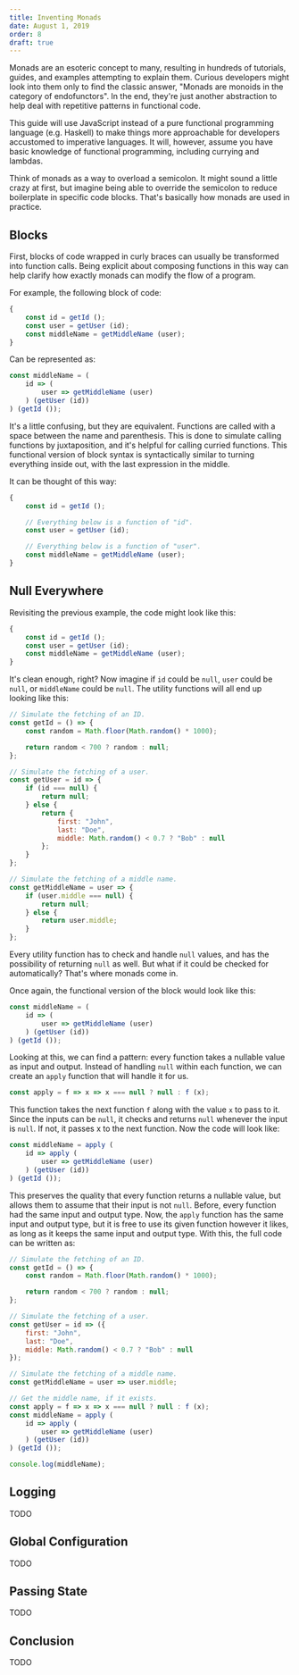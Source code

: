 ```yaml
---
title: Inventing Monads
date: August 1, 2019
order: 8
draft: true
---
```


Monads are an esoteric concept to many, resulting in hundreds of tutorials, guides, and examples attempting to explain them. Curious developers might look into them only to find the classic answer, "Monads are monoids in the category of endofunctors". In the end, they're just another abstraction to help deal with repetitive patterns in functional code.

This guide will use JavaScript instead of a pure functional programming language (e.g. Haskell) to make things more approachable for developers accustomed to imperative languages. It will, however, assume you have basic knowledge of functional programming, including currying and lambdas.

Think of monads as a way to overload a semicolon. It might sound a little crazy at first, but imagine being able to override the semicolon to reduce boilerplate in specific code blocks. That's basically how monads are used in practice.

## Blocks

First, blocks of code wrapped in curly braces can usually be transformed into function calls. Being explicit about composing functions in this way can help clarify how exactly monads can modify the flow of a program.

For example, the following block of code:

```js
{
	const id = getId ();
	const user = getUser (id);
	const middleName = getMiddleName (user);
}
```

Can be represented as:

```js
const middleName = (
	id => (
		user => getMiddleName (user)
	) (getUser (id))
) (getId ());
```

It's a little confusing, but they are equivalent. Functions are called with a space between the name and parenthesis. This is done to simulate calling functions by juxtaposition, and it's helpful for calling curried functions. This functional version of block syntax is syntactically similar to turning everything inside out, with the last expression in the middle.

It can be thought of this way:

```js
{
	const id = getId ();

	// Everything below is a function of "id".
	const user = getUser (id);

	// Everything below is a function of "user".
	const middleName = getMiddleName (user);
}
```

## Null Everywhere

Revisiting the previous example, the code might look like this:

```js
{
	const id = getId ();
	const user = getUser (id);
	const middleName = getMiddleName (user);
}
```

It's clean enough, right? Now imagine if `id` could be `null`, `user` could be `null`, or `middleName` could be `null`. The utility functions will all end up looking like this:

```js
// Simulate the fetching of an ID.
const getId = () => {
	const random = Math.floor(Math.random() * 1000);

	return random < 700 ? random : null;
};

// Simulate the fetching of a user.
const getUser = id => {
	if (id === null) {
		return null;
	} else {
		return {
			first: "John",
			last: "Doe",
			middle: Math.random() < 0.7 ? "Bob" : null
		};
	}
};

// Simulate the fetching of a middle name.
const getMiddleName = user => {
	if (user.middle === null) {
		return null;
	} else {
		return user.middle;
	}
};
```

Every utility function has to check and handle `null` values, and has the possibility of returning `null` as well. But what if it could be checked for automatically? That's where monads come in.

Once again, the functional version of the block would look like this:

```js
const middleName = (
	id => (
		user => getMiddleName (user)
	) (getUser (id))
) (getId ());
```

Looking at this, we can find a pattern: every function takes a nullable value as input and output. Instead of handling `null` within each function, we can create an `apply` function that will handle it for us.

```js
const apply = f => x => x === null ? null : f (x);
```

This function takes the next function `f` along with the value `x` to pass to it. Since the inputs can be `null`, it checks and returns `null` whenever the input is `null`. If not, it passes x to the next function. Now the code will look like:

```js
const middleName = apply (
	id => apply (
		user => getMiddleName (user)
	) (getUser (id))
) (getId ());
```

This preserves the quality that every function returns a nullable value, but allows them to assume that their input is not `null`. Before, every function had the same input and output type. Now, the `apply` function has the same input and output type, but it is free to use its given function however it likes, as long as it keeps the same input and output type. With this, the full code can be written as:

```js
// Simulate the fetching of an ID.
const getId = () => {
	const random = Math.floor(Math.random() * 1000);

	return random < 700 ? random : null;
};

// Simulate the fetching of a user.
const getUser = id => ({
	first: "John",
	last: "Doe",
	middle: Math.random() < 0.7 ? "Bob" : null
});

// Simulate the fetching of a middle name.
const getMiddleName = user => user.middle;

// Get the middle name, if it exists.
const apply = f => x => x === null ? null : f (x);
const middleName = apply (
	id => apply (
		user => getMiddleName (user)
	) (getUser (id))
) (getId ());

console.log(middleName);
```

## Logging

TODO

## Global Configuration

TODO

## Passing State

TODO

## Conclusion

TODO
